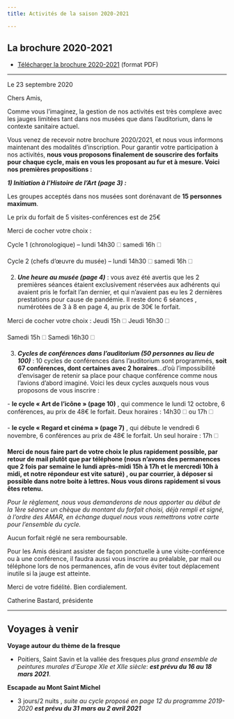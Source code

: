 ```yaml
---
title: Activités de la saison 2020-2021

---
```

## La brochure 2020-2021

* [Télécharger la brochure 2020-2021](/fichiers/plaquette-2020-2021.pdf) (format PDF)

***

Le 23 septembre 2020

Chers Amis,

Comme vous l’imaginez, la gestion de nos activités est très complexe avec les jauges limitées tant dans nos musées que dans l’auditorium, dans le contexte sanitaire actuel.

Vous venez de recevoir notre brochure 2020/2021, et nous vous informons maintenant des modalités d’inscription. Pour garantir votre participation à nos activités, **nous vous proposons finalement de souscrire des forfaits pour chaque cycle, mais en vous les proposant au fur et à mesure. Voici nos premières propositions :**

**_1) Initiation à l’Histoire de l’Art (page 3) :_**

Les groupes acceptés dans nos musées sont dorénavant de **15 personnes maximum**.

Le prix du forfait de 5 visites-conférences est de 25€

Merci de cocher votre choix :

Cycle 1 (chronologique) – lundi 14h30 🗆 samedi 16h 🗆

Cycle 2 (chefs d’œuvre du musée) – lundi 14h30 🗆 samedi 16h 🗆

2) **_Une heure au musée (page 4)_** : vous avez été avertis que les 2 premières séances étaient exclusivement réservées aux adhérents qui avaient pris le forfait l’an dernier, et qui n’avaient pas eu les 2 dernières prestations pour cause de pandémie. Il reste donc 6 séances , numérotées de 3 à 8 en page 4, au prix de 30€ le forfait.

Merci de cocher votre choix : Jeudi 15h 🗆 Jeudi 16h30 🗆

Samedi 15h 🗆 Samedi 16h30 🗆

3) **_Cycles de conférences dans l’auditorium (50 personnes au lieu de 100)_** : 10 cycles de conférences dans l’auditorium sont programmés, **soit 67 conférences, dont certaines avec 2 horaires**…d’où l’impossibilité d’envisager de retenir sa place pour chaque conférence comme nous l’avions d’abord imaginé. Voici les deux cycles auxquels nous vous proposons de vous inscrire :

\- **le cycle « Art de l’icône » (page 10)** , qui commence le lundi 12 octobre, 6 conférences, au prix de 48€ le forfait. Deux horaires : 14h30 🗆 ou 17h 🗆

\- **le cycle « Regard et cinéma » (page 7)** , qui débute le vendredi 6 novembre, 6 conférences au prix de 48€ le forfait. Un seul horaire : 17h 🗆

**Merci de nous faire part de votre choix le plus rapidement possible, par retour de mail plutôt que par téléphone (nous n’avons des permanences que 2 fois par semaine le lundi après-midi 15h à 17h et le mercredi 10h à midi, et notre répondeur est vite saturé) , ou par courrier, à déposer si possible dans notre boite à lettres. Nous vous dirons rapidement si vous êtes retenu.**

_Pour le règlement, nous vous demanderons de nous apporter au début de la 1ère séance un chèque du montant du forfait choisi, déjà rempli et signé, à l’ordre des AMAR, en échange duquel nous vous remettrons votre carte pour l’ensemble du cycle._

Aucun forfait réglé ne sera remboursable.

Pour les Amis désirant assister de façon ponctuelle à une visite-conférence ou à une conférence, il faudra aussi vous inscrire au préalable, par mail ou téléphone lors de nos permanences, afin de vous éviter tout déplacement inutile si la jauge est atteinte.

Merci de votre fidélité. Bien cordialement.

Catherine Bastard, présidente

***

## Voyages à venir

**Voyage autour du thème de la fresque**

* Poitiers, Saint Savin et la vallée des fresques _plus grand ensemble de peintures murales d’Europe  XIe et XIIe siècle_:  **_est prévu du 16 au 18 mars 2021_**.

**Escapade au Mont Saint Michel**

* 3 jours/2 nuits , _suite au cycle proposé en page 12 du programme 2019-2020 **est prévu  du 31 mars au 2 avril 2021**_